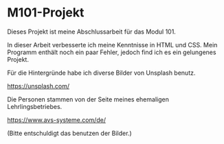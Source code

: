 # M101-Projekt

Dieses Projekt ist meine Abschlussarbeit für das Modul 101.

In dieser Arbeit verbesserte ich meine Kenntnisse in HTML und CSS.
Mein Programm enthält noch ein paar Fehler, jedoch find ich es ein gelungenes Projekt.

Für die Hintergründe habe ich diverse Bilder von Unsplash benutz.

https://unsplash.com/

Die Personen stammen von der Seite meines ehemaligen Lehrlingsbetriebes.

https://www.avs-systeme.com/de/

(Bitte entschuldigt das benutzen der Bilder.)
